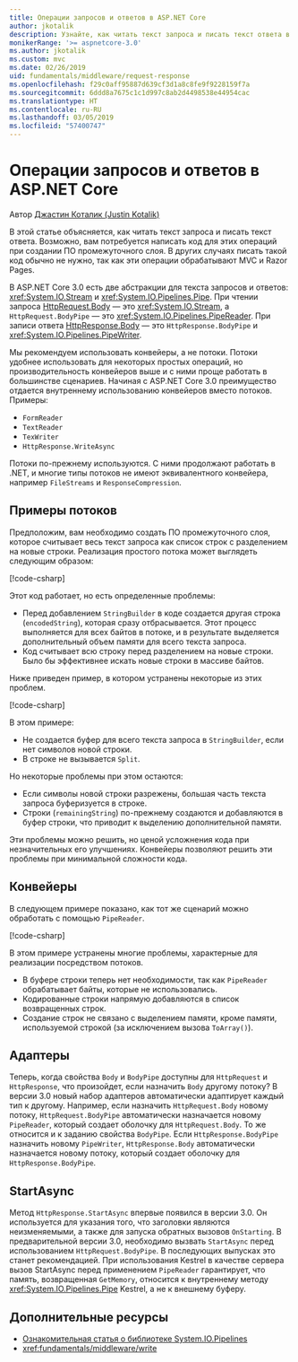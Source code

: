 ```yaml
---
title: Операции запросов и ответов в ASP.NET Core
author: jkotalik
description: Узнайте, как читать текст запроса и писать текст ответа в ASP.NET Core.
monikerRange: '>= aspnetcore-3.0'
ms.author: jkotalik
ms.custom: mvc
ms.date: 02/26/2019
uid: fundamentals/middleware/request-response
ms.openlocfilehash: f29c0aff95887d639cf3d1a8c8fe9f9228159f7a
ms.sourcegitcommit: 6ddd8a7675c1c1d997c8ab2d4498538e44954cac
ms.translationtype: HT
ms.contentlocale: ru-RU
ms.lasthandoff: 03/05/2019
ms.locfileid: "57400747"
---
```

# <a name="request-and-response-operations-in-aspnet-core"></a>Операции запросов и ответов в ASP.NET Core

Автор [Джастин Коталик (Justin Kotalik)](https://github.com/jkotalik)

В этой статье объясняется, как читать текст запроса и писать текст ответа. Возможно, вам потребуется написать код для этих операций при создании ПО промежуточного слоя. В других случаях писать такой код обычно не нужно, так как эти операции обрабатывают MVC и Razor Pages.

В ASP.NET Core 3.0 есть две абстракции для текста запросов и ответов: <xref:System.IO.Stream> и <xref:System.IO.Pipelines.Pipe>. При чтении запроса [HttpRequest.Body](xref:Microsoft.AspNetCore.Http.HttpRequest.Body) — это <xref:System.IO.Stream>, а `HttpRequest.BodyPipe` — это <xref:System.IO.Pipelines.PipeReader>. При записи ответа [HttpResponse.Body](xref:Microsoft.AspNetCore.Http.HttpResponse.Body) — это `HttpResponse.BodyPipe` и <xref:System.IO.Pipelines.PipeWriter>.

Мы рекомендуем использовать конвейеры, а не потоки. Потоки удобнее использовать для некоторых простых операций, но производительность конвейеров выше и с ними проще работать в большинстве сценариев. Начиная с ASP.NET Core 3.0 преимущество отдается внутреннему использованию конвейеров вместо потоков. Примеры:

- `FormReader`
- `TextReader`
- `TexWriter`
- `HttpResponse.WriteAsync`

Потоки по-прежнему используются. С ними продолжают работать в .NET, и многие типы потоков не имеют эквивалентного конвейера, например `FileStreams` и `ResponseCompression`.

## <a name="stream-examples"></a>Примеры потоков

Предположим, вам необходимо создать ПО промежуточного слоя, которое считывает весь текст запроса как список строк с разделением на новые строки. Реализация простого потока может выглядеть следующим образом:

[!code-csharp[](request-response/samples/3.x/RequestResponseSample/Startup.cs?name=GetListOfStringsFromStream)]

Этот код работает, но есть определенные проблемы:

- Перед добавлением `StringBuilder` в коде создается другая строка (`encodedString`), которая сразу отбрасывается. Этот процесс выполняется для всех байтов в потоке, и в результате выделяется дополнительный объем памяти для всего текста запроса.
- Код считывает всю строку перед разделением на новые строки. Было бы эффективнее искать новые строки в массиве байтов.

Ниже приведен пример, в котором устранены некоторые из этих проблем.

[!code-csharp[](request-response/samples/3.x/RequestResponseSample/Startup.cs?name=GetListOfStringsFromStreamMoreEfficient)]

В этом примере:

- Не создается буфер для всего текста запроса в `StringBuilder`, если нет символов новой строки.
- В строке не вызывается `Split`.

Но некоторые проблемы при этом остаются:

- Если символы новой строки разрежены, большая часть текста запроса буферизуется в строке.
- Строки (`remainingString`) по-прежнему создаются и добавляются в буфер строки, что приводит к выделению дополнительной памяти.

Эти проблемы можно решить, но ценой усложнения кода при незначительных его улучшениях. Конвейеры позволяют решить эти проблемы при минимальной сложности кода.

## <a name="pipelines"></a>Конвейеры

В следующем примере показано, как тот же сценарий можно обработать с помощью `PipeReader`.

[!code-csharp[](request-response/samples/3.x/RequestResponseSample/Startup.cs?name=GetListOfStringFromPipe)]

В этом примере устранены многие проблемы, характерные для реализации посредством потоков.

- В буфере строки теперь нет необходимости, так как `PipeReader` обрабатывает байты, которые не использовались.
- Кодированные строки напрямую добавляются в список возвращенных строк.
- Создание строк не связано с выделением памяти, кроме памяти, используемой строкой (за исключением вызова `ToArray()`).

## <a name="adapters"></a>Адаптеры

Теперь, когда свойства `Body` и `BodyPipe` доступны для `HttpRequest` и `HttpResponse`, что произойдет, если назначить `Body` другому потоку? В версии 3.0 новый набор адаптеров автоматически адаптирует каждый тип к другому. Например, если назначить `HttpRequest.Body` новому потоку, `HttpRequest.BodyPipe` автоматически назначается новому `PipeReader`, который создает оболочку для `HttpRequest.Body`. То же относится и к заданию свойства `BodyPipe`. Если `HttpResponse.BodyPipe` назначить новому `PipeWriter`, `HttpResponse.Body` автоматически назначается новому потоку, который создает оболочку для `HttpResponse.BodyPipe`.

## <a name="startasync"></a>StartAsync

Метод `HttpResponse.StartAsync` впервые появился в версии 3.0. Он используется для указания того, что заголовки являются неизменяемыми, а также для запуска обратных вызовов `OnStarting`. В предварительной версии 3.0, необходимо вызвать `StartAsync` перед использованием `HttpRequest.BodyPipe`. В последующих выпусках это станет рекомендацией. При использования Kestrel в качестве сервера вызов StartAsync перед применением `PipeReader` гарантирует, что память, возвращенная `GetMemory`, относится к внутреннему методу <xref:System.IO.Pipelines.Pipe> Kestrel, а не к внешнему буферу.

## <a name="additional-resources"></a>Дополнительные ресурсы

* [Ознакомительная статья о библиотеке System.IO.Pipelines](https://devblogs.microsoft.com/dotnet/system-io-pipelines-high-performance-io-in-net/)
* <xref:fundamentals/middleware/write>